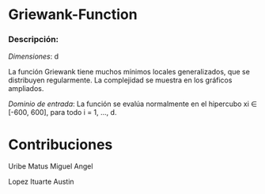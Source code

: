 # Griewank-Function
### Descripción:
*Dimensiones*: d

La función Griewank tiene muchos mínimos locales generalizados, que se distribuyen regularmente. La complejidad se muestra en los gráficos ampliados.

*Dominio de entrada*:
La función se evalúa normalmente en el hipercubo xi ∈ [-600, 600], para todo i = 1, ..., d.

# Contribuciones 
Uribe Matus Miguel Angel

Lopez Ituarte Austin
